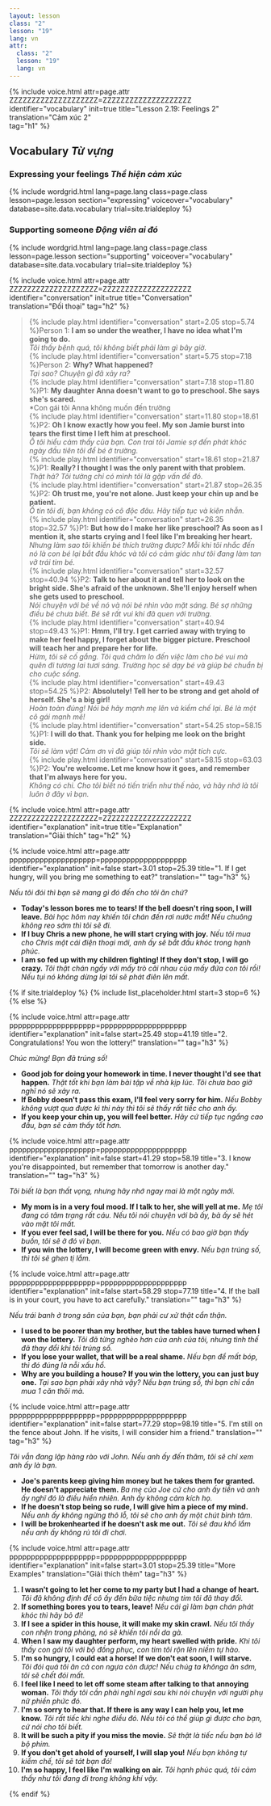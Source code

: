 ```yaml
---
layout: lesson
class: "2"
lesson: "19"
lang: vn
attr:
  class: "2"
  lesson: "19"
  lang: vn
---
```



{%  include voice.html attr=page.attr        ZZZZZZZZZZZZZZZZZZZZ=ZZZZZZZZZZZZZZZZZZZZ
	identifier="vocabulary"  init=true
	title="Lesson 2.19: Feelings 2"  
	translation="Cảm xúc 2"      
    tag="h1" %}


## Vocabulary *Từ vựng*


### Expressing your feelings *Thể hiện cảm xúc*

{% include wordgrid.html lang=page.lang
		class=page.class 
		lesson=page.lesson 
		section="expressing"
		voiceover="vocabulary"
		database=site.data.vocabulary 
		trial=site.trialdeploy %}
		

### Supporting someone *Động viên ai đó*

{% include wordgrid.html lang=page.lang
		class=page.class 
		lesson=page.lesson 
		section="supporting"
		voiceover="vocabulary"
		database=site.data.vocabulary 
		trial=site.trialdeploy %}
		


{%  include voice.html attr=page.attr    ZZZZZZZZZZZZZZZZZZZZ=ZZZZZZZZZZZZZZZZZZZZ
	identifier="conversation"  init=true
	title="Conversation"        
	translation="Đối thoại"
    tag="h2" %}



> {% include play.html identifier="conversation" start=2.05 stop=5.74 %}Person 1: **I am so under the weather, I have no idea what I'm going to do.**  
*Tôi thấy bệnh quá, tôi không biết phải làm gì bây giờ.*     
> {% include play.html identifier="conversation" start=5.75 stop=7.18 %}Person 2: **Why? What happened?**    
*Tại sao? Chuyện gì đã xảy ra?*    
> {% include play.html identifier="conversation" start=7.18 stop=11.80 %}P1: **My daughter Anna doesn't want to go to preschool. She says she's scared.**   
*Con gái tôi Anna không muốn đến trường      
> {% include play.html identifier="conversation" start=11.80 stop=18.61 %}P2: **Oh I know exactly how you feel. My son Jamie burst into tears the first time I left him at preschool.**    
*Ồ tôi hiểu cảm thấy của bạn. Con trai tôi Jamie sợ đến phát khóc ngày đầu tiên tôi để bé ở trường.*  
> {% include play.html identifier="conversation" start=18.61 stop=21.87 %}P1: **Really? I thought I was the only parent with that problem.**    
*Thật hả? Tôi tưởng chỉ có mình tôi là gặp vấn đề đó.*  
> {% include play.html identifier="conversation" start=21.87 stop=26.35 %}P2: **Oh trust me, you're not alone. Just keep your chin up and be patient.**    
*Ồ tin tôi đi, bạn không có cô độc đâu. Hãy tiếp tục và kiên nhẫn.*  
> {% include play.html identifier="conversation" start=26.35 stop=32.57 %}P1: **But how do I make her like preschool? As soon as I mention it, she starts crying and I feel like I'm breaking her heart.**    
*Nhưng làm sao tôi khiến bé thích trường được? Mỗi khi tôi nhắc đến nó là con bé lại bắt đầu khóc và tôi có cảm giác như tôi đang làm tan vỡ trái tim bé.*  
> {% include play.html identifier="conversation" start=32.57 stop=40.94 %}P2: **Talk to her about it and tell her to look on the bright side. She's afraid of the unknown. She'll enjoy herself when she gets used to preschool.**    
*Nói chuyện với bé về nó và nói bé nhìn vào mặt sáng. Bé sợ những điều bé chưa biết. Bé sẽ rất vui khi đã quen với trường.*  
> {% include play.html identifier="conversation" start=40.94 stop=49.43 %}P1: **Hmm, I'll try. I get carried away with trying to make her feel happy, I forget about the bigger picture. Preschool will teach her and prepare her for life.**    
*Hừm, tôi sẽ cố gắng. Tôi quá chăm lo đến việc làm cho bé vui mà quên đi tương lai tươi sáng. Trường học sẽ dạy bé và giúp bé chuẩn bị cho cuộc sống.*  
> {% include play.html identifier="conversation" start=49.43 stop=54.25 %}P2: **Absolutely! Tell her to be strong and get ahold of herself. She's a big girl!**  
*Hoàn toàn đúng! Nói bé hãy mạnh mẹ lên và kiềm chế lại. Bé là một cô gái mạnh mẽ!*    
> {% include play.html identifier="conversation" start=54.25 stop=58.15 %}P1: **I will do that. Thank you for helping me look on the bright side.**    
*Tôi sẽ làm vật! Cảm ơn vì đã giúp tôi nhìn vào mặt tích cực.*  
> {% include play.html identifier="conversation" start=58.15 stop=63.03 %}P2: **You're welcome. Let me know how it goes, and remember that I'm always here for you.**       
*Không có chi. Cho tôi biết nó tiến triển như thế nào, và hãy nhớ là tôi luôn ở đây vì bạn.*  



{%  include voice.html attr=page.attr    ZZZZZZZZZZZZZZZZZZZZ=ZZZZZZZZZZZZZZZZZZZZ
	identifier="explanation"  init=true
	title="Explanation"        
	translation="Giải thích"
    tag="h2" %}



{%  include voice.html attr=page.attr    pppppppppppppppppppp=pppppppppppppppppppp
	identifier="explanation"  init=false start=3.01 stop=25.39
	title="1. If I get hungry, will you bring me something to eat?"
	translation=""
    tag="h3" %}

*Nếu tôi đói thì bạn sẽ mang gì đó đến cho tôi ăn chứ?*

- **Today's lesson bores me to tears! If the bell doesn't ring soon, I will leave.**  *Bài học hôm nay khiến tôi chán đến rơi nước mắt! Nếu chuông không reo sớm thì tôi sẽ đi.*
- **If I buy Chris a new phone, he will start crying with joy.**  *Nếu tôi mua cho Chris một cái điện thoại mới, anh ấy sẽ bắt đầu khóc trong hạnh phúc.*
- **I am so fed up with my children fighting! If they don't stop, I will go crazy.**  *Tôi thật chán ngấy với mấy trò cãi nhau của mấy đứa con tôi rồi! Nếu tụi nó không dừng lại tôi sẽ phát điên lên mất.*


{% if site.trialdeploy %}
  {% include list_placeholder.html start=3 stop=6 %}
  {% else %}



{%  include voice.html attr=page.attr    pppppppppppppppppppp=pppppppppppppppppppp
	identifier="explanation"  init=false start=25.49 stop=41.19
	title="2. Congratulations! You won the lottery!"
	translation=""
    tag="h3" %}

*Chúc mừng! Bạn đã trúng số!*

- **Good job for doing your homework in time. I never thought I'd see that happen.**  *Thật tốt khi bạn làm bài tập về nhà kịp lúc. Tôi chưa bao giờ nghĩ nó sẽ xảy ra.*
- **If Bobby doesn't pass this exam, I'll feel very sorry for him.**  *Nếu Bobby không vượt qua được kì thi này thì tôi sẽ thấy rất tiếc cho anh ấy.*
- **If you keep your chin up, you will feel better.** *Hãy cứ tiếp tục ngẩng cao đầu, bạn sẽ cảm thấy tốt hơn.*


{%  include voice.html attr=page.attr    pppppppppppppppppppp=pppppppppppppppppppp
	identifier="explanation"  init=false start=41.29 stop=58.19
	title="3. I know you're disappointed, but remember that tomorrow is another day."
	translation=""
    tag="h3" %}

*Tôi biết là bạn thất vọng, nhưng hãy nhớ ngay mai là một ngày mới.*

- **My mom is in a very foul mood. If I talk to her, she will yell at me.**  *Mẹ tôi đang có tâm trạng rất cáu. Nếu tôi nói chuyện với bà ấy, bà ấy sẽ hét vào mặt tôi mất.*
- **If you ever feel sad, I will be there for you.**  *Nếu có bao giờ bạn thấy buồn, tôi sẽ ở đó vì bạn.*
- **If you win the lottery, I will become green with envy.**  *Nếu bạn trúng số, thì tôi sẽ ghen tị lắm.*


{%  include voice.html attr=page.attr    pppppppppppppppppppp=pppppppppppppppppppp
	identifier="explanation"  init=false start=58.29 stop=77.19
	title="4. If the ball is in your court, you have to act carefully."
	translation=""
    tag="h3" %}

*Nếu trái banh ở trong sân của bạn, bạn phải cư xử thật cẩn thận.*
- **I used to be poorer than my brother, but the tables have turned when I won the lottery.**  *Tôi đã từng nghèo hơn của anh của tôi, nhưng tình thế đã thay đổi khi tôi trúng số.*
- **If you lose your wallet, that will be a real shame.**  *Nếu bạn để mất bóp, thì đó đúng là nỗi xấu hổ.*
- **Why are you building a house? If you win the lottery, you can just buy one.**  *Tại sao bạn phải xây nhà vậy? Nếu bạn trúng số, thì bạn chỉ cần mua 1 căn thôi mà.*


{%  include voice.html attr=page.attr    pppppppppppppppppppp=pppppppppppppppppppp
	identifier="explanation"  init=false start=77.29 stop=98.19
	title="5. I'm still on the fence about John. If he visits, I will consider him a friend."
	translation=""
    tag="h3" %}

*Tôi vẫn đang lập hàng rào với John. Nếu anh ấy đến thăm, tôi sẽ chỉ xem anh ấy là bạn.*

- **Joe's parents keep giving him money but he takes them for granted. He doesn't appreciate them.**  *Ba mẹ của Joe cứ cho anh ấy tiền và anh ấy nghĩ đó là điều hiển nhiên. Anh ấy không cảm kích họ.*
- **If he doesn’t stop being so rude, I will give him a piece of my mind.**  *Nếu anh ấy không ngừng thô lỗ, tôi sẽ cho anh ấy một chút bình tâm.*
- **I will be brokenhearted if he doesn't ask me out.** *Tôi sẽ đau khổ lắm nếu anh ấy không rủ tôi đi chơi.*


{%  include voice.html attr=page.attr    pppppppppppppppppppp=pppppppppppppppppppp
	identifier="explanation"  init=false start=3.01 stop=25.39
	title="More Examples"
	translation="Giải thích thêm"
    tag="h3" %}


1. **I wasn't going to let her come to my party but I had a change of heart.**  *Tôi đã không định để cô ấy đến bữa tiệc nhưng tim tôi đã thay đổi.*
2. **If something bores you to tears, leave!**  *Nếu cái gì làm bạn chán phát khóc thì hãy bỏ đi!*
3. **If I see a spider in this house, it will make my skin crawl.**  *Nếu tôi thấy con nhện trong phòng, nó sẽ khiến tôi nổi da gà.*
4. **When I saw my daughter perform, my heart swelled with pride.**  *Khi tôi thấy con gái tôi với bộ đồng phục, con tim tôi rộn lên niềm tự hào.*
5. **I'm so hungry, I could eat a horse! If we don't eat soon, I will starve.**  *Tôi đói quá tôi ăn cả con ngựa còn được! Nếu chúg ta khônga ăn sớm, tôi sẽ chết đói mất.*
6. **I feel like I need to let off some steam after talking to that annoying woman.**  *Tôi thấy tôi cần phải nghĩ ngơi sau khi nói chuyện với người phụ nữ phiền phức đó.*
7. **I'm so sorry to hear that. If there is any way I can help you, let me know.**  *Tôi rất tiếc khi nghe điều đó. Nếu tôi có thể giúp gì được cho bạn, cứ nói cho tôi biết.*
8. **It will be such a pity if you miss the movie.**  *Sẽ thật là tiếc nếu bạn bỏ lỡ bộ phim.*
9. **If you don't get ahold of yourself, I will slap you!**  *Nếu bạn không tự kiềm chế, tôi sẽ tát bạn đó!*
10. **I'm so happy, I feel like I'm walking on air.**  *Tôi hạnh phúc quá, tôi cảm thấy như tôi đang đi trong không khí vậy.*



{% endif %}